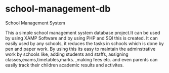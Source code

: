 # school-management-db
School Management System

This a simple school management system database project.It can be used by using XAMP Software and by using PHP and SQl this is created. It can easily used by any schools, it reduces the tasks in schools  which is done by pen and paper work. By using this its easy to maintain the adminstrative work by schools like, adding students and staffs, assigning classes,exams,timetables,marks. ,making fees etc. and even parents can easily track their children academic results and activites.
